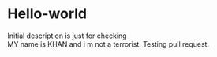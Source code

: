 # Hello-world
Initial description is just for checking  
MY name is KHAN and i m not a terrorist. 
Testing pull request.
